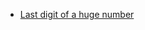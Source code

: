 - [Last digit of a huge number](https://github.com/lobz1g/codewars/tree/master/3-kyu/last-digit-of-huge-number)